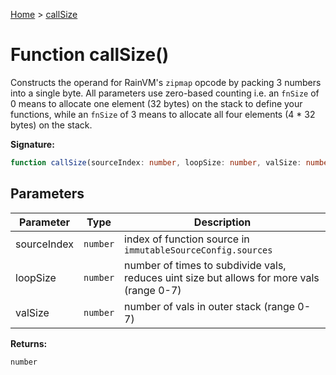 [Home](../index.md) &gt; [callSize](./callsize_1.md)

# Function callSize()

Constructs the operand for RainVM's `zipmap` opcode by packing 3 numbers into a single byte. All parameters use zero-based counting i.e. an `fnSize` of 0 means to allocate one element (32 bytes) on the stack to define your functions, while an `fnSize` of 3 means to allocate all four elements (4 \* 32 bytes) on the stack.

<b>Signature:</b>

```typescript
function callSize(sourceIndex: number, loopSize: number, valSize: number): number;
```

## Parameters

|  Parameter | Type | Description |
|  --- | --- | --- |
|  sourceIndex | `number` | index of function source in `immutableSourceConfig.sources` |
|  loopSize | `number` | number of times to subdivide vals, reduces uint size but allows for more vals (range 0-7) |
|  valSize | `number` | number of vals in outer stack (range 0-7) |

<b>Returns:</b>

`number`


